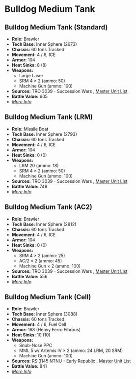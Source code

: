 # Bulldog Medium Tank 

## Bulldog Medium Tank (Standard) 

- **Role:** Brawler 
- **Tech Base:** Inner Sphere (2673) 
- **Chassis:** 60 tons Tracked 
- **Movement:** 4 / 6, ICE 
- **Armor:** 104 
- **Heat Sinks:** 8 (8) 
- **Weapons:** 
  - Large Laser 
  - SRM 4 × 2 (ammo: 50) 
  - Machine Gun (ammo: 100) 
- **Sources:** TRO 3039 - Succession Wars , [Master Unit List](http://masterunitlist.info/Unit/Details/441) 
- **Battle Value:** 605 
- [*More Info*](bulldog_medium_tank/bulldog_medium_tank_standard.md) 

## Bulldog Medium Tank (LRM) 

- **Role:** Missile Boat 
- **Tech Base:** Inner Sphere (2793) 
- **Chassis:** 60 tons Tracked 
- **Movement:** 4 / 6, ICE 
- **Armor:** 104 
- **Heat Sinks:** 0 (0) 
- **Weapons:** 
  - LRM 20 (ammo: 18) 
  - SRM 4 × 2 (ammo: 50) 
  - Machine Gun (ammo: 100) 
- **Sources:** TRO 3039 - Succession Wars , [Master Unit List](http://masterunitlist.info/Unit/Details/440) 
- **Battle Value:** 748 
- [*More Info*](bulldog_medium_tank/bulldog_medium_tank_lrm.md) 

## Bulldog Medium Tank (AC2) 

- **Role:** Brawler 
- **Tech Base:** Inner Sphere (2812) 
- **Chassis:** 60 tons Tracked 
- **Movement:** 4 / 6, ICE 
- **Armor:** 104 
- **Heat Sinks:** 0 (0) 
- **Weapons:** 
  - SRM 4 × 2 (ammo: 25) 
  - AC/2 × 2 (ammo: 45) 
  - Machine Gun × 2 (ammo: 100) 
- **Sources:** TRO 3039 - Succession Wars , [Master Unit List](http://masterunitlist.info/Unit/Details/439) 
- **Battle Value:** 556 
- [*More Info*](bulldog_medium_tank/bulldog_medium_tank_ac2.md) 

## Bulldog Medium Tank (Cell) 

- **Role:** Brawler 
- **Tech Base:** Inner Sphere (3088) 
- **Chassis:** 60 tons Tracked 
- **Movement:** 4 / 6, Fuel Cell 
- **Armor:** 168 (Heavy Ferro Fibrous) 
- **Heat Sinks:** 10 (10) 
- **Weapons:** 
  - Snub-Nose PPC 
  - MML 5 w/ Artemis IV × 2 (ammo: 24 LRM, 20 SRM) 
  - Machine Gun (ammo: 100) 
- **Sources:** RS 3145 NTNU - Early Republic , [Master Unit List](http://masterunitlist.info/Unit/Details/6792) 
- **Battle Value:** 841 
- [*More Info*](bulldog_medium_tank/bulldog_medium_tank_cell.md) 

